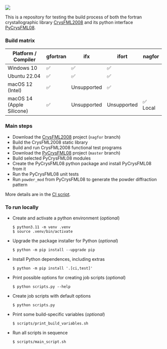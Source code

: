 [![](http://github-actions.40ants.com/AndrewSazonov/TEST_PyCrysFML/matrix.svg)](https://github.com/AndrewSazonov/TEST_PyCrysFML/actions)

This is a repository for testing the build process of both the fortran crystallographic library [CrysFML2008](https://code.ill.fr/rodriguez-carvajal/CrysFML2008) and its python interface [PyCrysFML08](https://code.ill.fr/scientific-software/PyCrysFML08).

### Build matrix

| Platform / Compiler       | gfortran | ifx        | ifort         | nagfor     |
| ------------------------- | -------- | ---------- | ------------- | ---------- |
| Windows 10                | ✅   | ✅    | ✅         |            |
| Ubuntu 22.04              | ✅       | ✅    | ✅           |            |
| macOS 12 (Intel)          | ✅       | Unsupported | ✅          |            |
| macOS 14 (Apple Silicone) | ✅       | Unsupported | Unsupported | ✅ Local  |

### Main steps

* Download the [CrysFML2008](https://code.ill.fr/rodriguez-carvajal/CrysFML2008) project (`nagfor` branch)
* Build the CrysFML2008 static library
* Build and run CrysFML2008 functional test programs
* Download the [PyCrysFML08](https://code.ill.fr/scientific-software/PyCrysFML08) project (`master` branch)
* Build selected PyCrysFML08 modules
* Create the PyCrysFML08 python package and install PyCrysFML08 from it
* Run the PyCrysFML08 unit tests
* Run `powder_mod` from PyCrysFML08 to generate the powder diffraction pattern

More details are in the [CI script](.github/workflows/main.yml).

### To run locally

* Create and activate a python environment (_optional_) 

  ```
  $ python3.11 -m venv .venv
  $ source .venv/bin/activate
  ```

* Upgrade the package installer for Python (_optional_)

  ```
  $ python -m pip install --upgrade pip
  ```

* Install Python dependences, including extras

  ```
  $ python -m pip install '.[ci,test]'
  ```

* Print possible options for creating job scripts (_optional_)

  ```
  $ python scripts.py --help
  ```

* Create job scripts with default options

  ```
  $ python scripts.py
  ```

* Print some build-specific variables (_optional_)

  ```
  $ scripts/print_build_variables.sh
  ```

* Run all scripts in sequence

  ```
  $ scripts/main_script.sh
  ```
